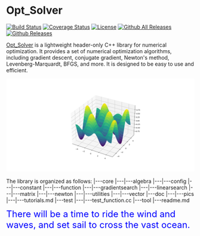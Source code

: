 # Opt_Solver





[![Build Status](https://travis-ci.org/yixuan/Opt_Solver.svg?branch=master)](https://travis-ci.org/yixuan/Opt_Solver)
[![Coverage Status](https://coveralls.io/repos/github/yixuan/Opt_Solver/badge.svg?branch=master)](https://coveralls.io/github/yixuan/Opt_Solver?branch=master)
[![License](https://img.shields.io/badge/License-MIT-blue.svg)](https://github.com/yixuan/Opt_Solver/blob/master/LICENSE)
[![Github All Releases](https://img.shields.io/github/downloads/yixuan/Opt_Solver/total.svg)](https://github.com/yixuan/Opt_Solver/releases)
[![Github Releases](https://img.shields.io/github/release/yixuan/Opt_Solver.svg)](https://github.com/yixuan/Opt_Solver/releases)

[Opt_Solver](https://github.com/wuzhe521/Opt_Solver) is a lightweight header-only C++ library for numerical optimization. It provides a set of numerical optimization algorithms, including gradient descent, conjugate gradient, Newton's method, Levenberg-Marquardt, BFGS, and more. It is designed to be easy to use and efficient.

![](./doc/pics/nonConvex_fig.png)

The library is organized as follows:
|---core
|---|---algebra
|---|---config
|---|---constant
|---|---function
|---|---gradientsearch
|---|---linearsearch
|---|---matrix
|---|---newton
|---|---utilities
|---|---vector
|---doc
|---|---pics
|---|---tutorials.md
|---test
|---|---test_function.cc
|---tool
|---readme.md



<font size="5" color = "blue">  There will be a time to ride the wind and waves, and set sail to cross the vast ocean. </font>
